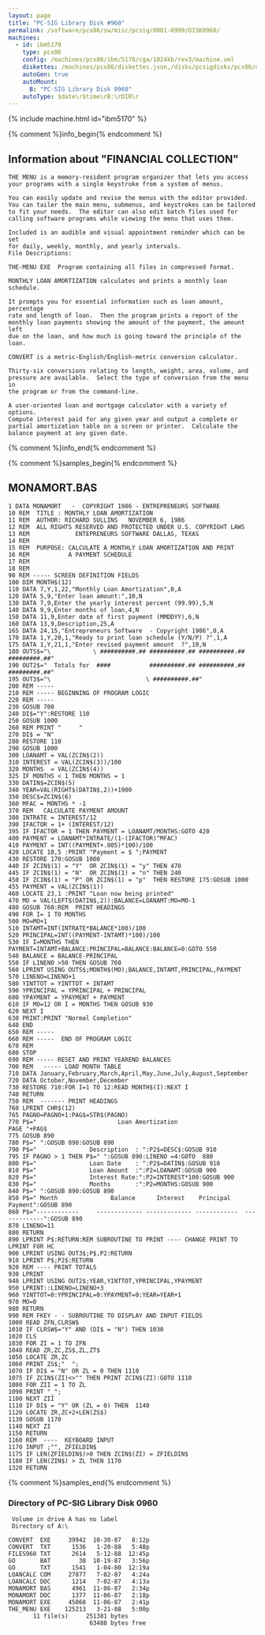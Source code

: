 ```yaml
---
layout: page
title: "PC-SIG Library Disk #960"
permalink: /software/pcx86/sw/misc/pcsig/0001-0999/DISK0960/
machines:
  - id: ibm5170
    type: pcx86
    config: /machines/pcx86/ibm/5170/cga/1024kb/rev3/machine.xml
    diskettes: /machines/pcx86/diskettes.json,/disks/pcsigdisks/pcx86/diskettes.json
    autoGen: true
    autoMount:
      B: "PC-SIG Library Disk 0960"
    autoType: $date\r$time\rB:\rDIR\r
---
```


{% include machine.html id="ibm5170" %}

{% comment %}info_begin{% endcomment %}

## Information about "FINANCIAL COLLECTION"

    THE MENU is a memory-resident program organizer that lets you access
    your programs with a single keystroke from a system of menus.
    
    You can easily update and revise the menus with the editor provided.
    You can tailer the main menu, submenus, and keystrokes can be tailored
    to fit your needs.  The editor can also edit batch files used for
    calling software programs while viewing the menu that uses them.
    
    Included is an audible and visual appointment reminder which can be set
    for daily, weekly, monthly, and yearly intervals.
    File Descriptions:
    
    THE-MENU EXE  Program containing all files in compressed format.
    
    MONTHLY LOAN AMORTIZATION calculates and prints a monthly loan
    schedule.
    
    It prompts you for essential information such as loan amount,
    percentage
    rate and length of loan.  Then the program prints a report of the
    monthly loan payments showing the amount of the payment, the amount left
    due on the loan, and how much is going toward the principle of the loan.
    
    CONVERT is a metric-English/English-metric conversion calculator.
    
    Thirty-six conversions relating to length, weight, area, volume, and
    pressure are available.  Select the type of conversion from the menu in
    the program or from the command-line.
    
    A user-oriented loan and mortgage calculator with a variety of options.
    Compute interest paid for any given year and output a complete or
    partial amortization table on a screen or printer.  Calculate the
    balance payment at any given date.
{% comment %}info_end{% endcomment %}

{% comment %}samples_begin{% endcomment %}

## MONAMORT.BAS

```bas
1 DATA MONAMORT   -  COPYRIGHT 1986 - ENTREPRENEURS SOFTWARE
10 REM	TITLE : MONTHLY LOAN AMORTIZATION
11 REM	AUTHOR: RICHARD SULLINS   NOVEMBER 6, 1986
12 REM	ALL RIGHTS RESERVED AND PROTECTED UNDER U.S. COPYRIGHT LAWS
13 REM             ENTEPRENEURS SOFTWARE DALLAS, TEXAS
14 REM
15 REM  PURPOSE: CALCULATE A MONTHLY LOAN AMORTIZATION AND PRINT
16 REM           A PAYMENT SCHEDULE
17 REM
18 REM
90 REM ----- SCREEN DEFINITION FIELDS
100 DIM MONTH$(12)
110 DATA 7,Y,1,22,"Monthly Loan Amortization",0,A
120 DATA 5,9,"Enter loan amount:",10,N
130 DATA 7,9,Enter the yearly interest percent (99.99),5,N
140 DATA 9,9,Enter months of loan,4,N
150 DATA 11,9,Enter date of first payment (MMDDYY),6,N
160 DATA 13,9,Description,25,A
165 DATA 24,15,"Entrepreneurs Software  - Copyright 1986",0,A
170 DATA 1,Y,20,1,"Ready to print loan schedule (Y/N/P) ?",1,A
175 DATA 1,Y,21,1,"Enter revised payment amount  ?",10,N
180 OUTS$="\            \ ##########.## ##########.## ##########.## #########.##"
190 OUT2$="  Totals for  ####           ##########.## ##########.## #########.##"
195 OUT3$="\                           \ ##########.##"
200 REM -----
210 REM ----- BEGINNING OF PROGRAM LOGIC
220 REM -----
230 GOSUB 700
240 DI$="Y":RESTORE 110
250 GOSUB 1000
260 REM PRINT "     "
270 DI$ = "N"
280 RESTORE 110
290 GOSUB 1000
300 LOANAMT = VAL(ZCIN$(2))
310 INTEREST = VAL(ZCIN$(3))/100
320 MONTHS  = VAL(ZCIN$(4))
325 IF MONTHS < 1 THEN MONTHS = 1
330 DATIN$=ZCIN$(5)
340 YEAR=VAL(RIGHT$(DATIN$,2))+1900
350 DESC$=ZCIN$(6)
360 MFAC = MONTHS * -1
370 REM   CALCULATE PAYMENT AMOUNT
380 INTRATE = INTEREST/12
390 IFACTOR = 1+ (INTEREST/12)
395 IF IFACTOR = 1 THEN PAYMENT = LOANAMT/MONTHS:GOTO 420
400 PAYMENT = LOANAMT*INTRATE/(1-(IFACTOR)^MFAC)
410 PAYMENT = INT((PAYMENT+.005)*100)/100
420 LOCATE 18,5 :PRINT "Payment = $ ";PAYMENT
430 RESTORE 170:GOSUB 1000
440 IF ZCIN$(1) = "Y"  OR ZCIN$(1) = "y" THEN 470
445 IF ZCIN$(1) = "N"  OR ZCIN$(1) = "n" THEN 240
450 IF ZCIN$(1) = "P" OR ZCIN$(1) = "p"  THEN RESTORE 175:GOSUB 1000
455 PAYMENT = VAL(ZCIN$(1))
460 LOCATE 23,1 :PRINT "Loan now being printed"
470 MO = VAL(LEFT$(DATIN$,2)):BALANCE=LOANAMT:MO=MO-1
480 GOSUB 760:REM  PRINT HEADINGS
490 FOR I= 1 TO MONTHS
500 MO=MO+1
510 INTAMT=INT(INTRATE*BALANCE*100)/100
520 PRINCIPAL=INT((PAYMENT-INTAMT)*100)/100
530 IF I=MONTHS THEN PAYMENT=INTAMT+BALANCE:PRINCIPAL=BALANCE:BALANCE=0:GOTO 550
540 BALANCE = BALANCE-PRINCIPAL
550 IF LINENO >50 THEN GOSUB 760
560 LPRINT USING OUTS$;MONTH$(MO);BALANCE,INTAMT,PRINCIPAL,PAYMENT
570 LINENO=LINENO+1
580 YINTTOT = YINTTOT + INTAMT
590 YPRINCIPAL = YPRINCIPAL + PRINCIPAL
600 YPAYMENT = YPAYMENT + PAYMENT
610 IF MO=12 OR I = MONTHS THEN GOSUB 930
620 NEXT I
630 PRINT:PRINT "Normal Completion"
640 END
650 REM -----
660 REM -----  END OF PROGRAM LOGIC
670 REM
680 STOP
690 REM ----- RESET AND PRINT YEAREND BALANCES
700 REM   ----- LOAD MONTH TABLE
710 DATA January,February,March,April,May,June,July,August,September
720 DATA October,November,December
730 RESTORE 710:FOR I=1 TO 12:READ MONTH$(I):NEXT I
740 RETURN
750 REM  ------- PRINT HEADINGS
760 LPRINT CHR$(12)
765 PAGNO=PAGNO+1:PAG$=STR$(PAGNO)
770 P$="                       Loan Amortization                     PAGE "+PAG$
775 GOSUB 890
780 P$=" ":GOSUB 890:GOSUB 890
790 P$="               Description  : ":P2$=DESC$:GOSUB 910
795 IF PAGNO > 1 THEN P$=" ":GOSUB 890:LINENO =4:GOTO  880
800 P$="               Loan Date    : ":P2$=DATIN$:GOSUB 910
810 P$="               Loan Amount  :":P2=LOANAMT:GOSUB 900
820 P$="               Interest Rate:":P2=INTEREST*100:GOSUB 900
830 P$="               Months       :":P2=MONTHS:GOSUB 900
840 P$=" ":GOSUB 890:GOSUB 890
850 P$=" Month               Balance      Interest    Principal       Payment":GOSUB 890
860 P$="------------     ------------- ------------- ------------  -------------":GOSUB 890
870 LINENO=11
880 RETURN
890 LPRINT P$:RETURN:REM SUBROUTINE TO PRINT ---- CHANGE PRINT TO LPRINT FOR HC
900 LPRINT USING OUT3$;P$,P2:RETURN
910 LPRINT P$;P2$:RETURN
920 REM ---- PRINT TOTALS
930 LPRINT
940 LPRINT USING OUT2$;YEAR,YINTTOT,YPRINCIPAL,YPAYMENT
950 LPRINT::LINENO=LINENO+3
960 YINTTOT=0:YPRINCIPAL=0:YPAYMENT=0:YEAR=YEAR+1
970 MO=0
980 RETURN
990 REM FKEY - - SUBROUTINE TO DISPLAY AND INPUT FIELDS
1000 READ ZFN,CLRSW$
1010 IF CLRSW$="Y" AND (DI$ = "N") THEN 1030
1020 CLS
1030 FOR ZI = 1 TO ZFN
1040 READ ZR,ZC,ZS$,ZL,ZT$
1050 LOCATE ZR,ZC
1060 PRINT ZS$;"  ";
1070 IF DI$ = "N" OR ZL = 0 THEN 1110
1075 IF ZCIN$(ZI)<>"" THEN PRINT ZCIN$(ZI):GOTO 1110
1080 FOR ZII = 1 TO ZL
1090 PRINT "_";
1100 NEXT ZII
1110 IF DI$ = "Y" OR (ZL = 0) THEN  1140
1120 LOCATE ZR,ZC+2+LEN(ZS$)
1130 GOSUB 1170
1140 NEXT ZI
1150 RETURN
1160 REM  ----  KEYBOARD INPUT
1170 INPUT ;"", ZFIELDIN$
1175 IF LEN(ZFIELDIN$)>0 THEN ZCIN$(ZI) = ZFIELDIN$
1180 IF LEN(ZIN$) > ZL THEN 1170
1320 RETURN
```

{% comment %}samples_end{% endcomment %}

### Directory of PC-SIG Library Disk 0960

     Volume in drive A has no label
     Directory of A:\

    CONVERT  EXE     39942  10-30-87   8:12p
    CONVERT  TXT      1536   1-20-88   5:48p
    FILES960 TXT      2614   5-12-88  12:45p
    GO       BAT        38  10-19-87   3:56p
    GO       TXT      1541   1-04-80  12:19a
    LOANCALC COM     27877   7-02-87   4:24a
    LOANCALC DOC      1214   7-02-87   4:13a
    MONAMORT BAS      4961  11-06-87   2:34p
    MONAMORT DOC      1377  11-06-87   2:18p
    MONAMORT EXE     45068  11-06-87   2:41p
    THE_MENU EXE    125213   3-21-88   5:00p
           11 file(s)     251381 bytes
                           63488 bytes free
